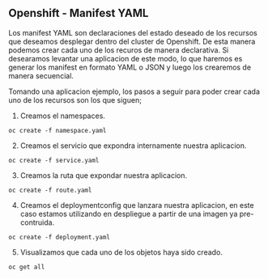 ## Openshift - Manifest YAML

Los manifest YAML son declaraciones del estado deseado de los recursos que deseamos desplegar dentro del cluster de Openshift. De esta manera podemos crear cada uno de los recuros de manera declarativa. Si desearamos levantar una aplicacion de este modo, lo que haremos es generar los manifest en formato YAML o JSON y luego los crearemos de manera secuencial.

Tomando una aplicacion ejemplo, los pasos a seguir para poder crear cada uno de los recursos son los que siguen;

1. Creamos el namespaces.
```
oc create -f namespace.yaml
```
2. Creamos el servicio que expondra internamente nuestra aplicacion.
```
oc create -f service.yaml
```
3. Creamos la ruta que expondar nuestra aplicacion.
```
oc create -f route.yaml
```
4. Creamos el deploymentconfig que lanzara nuestra aplicacion, en este caso estamos utilizando en despliegue a partir de una imagen ya pre-contruida.
```
oc create -f deployment.yaml
```
5. Visualizamos que cada uno de los objetos haya sido creado.
```
oc get all
```
